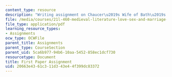 ```yaml
---
content_type: resource
description: "Writing assignment on Chaucer\u2019s Wife of Bath\u2019s Prologue/Tale."
file: /media/courses/21l-460-medieval-literature-love-sex-and-marriage-spring-2015/20663e4361c311d343e44f399dc83372_MIT21L_460S15_Paper1.pdf
file_type: application/pdf
learning_resource_types:
- Assignments
ocw_type: OCWFile
parent_title: Assignments
parent_type: CourseSection
parent_uid: 5ca6b977-94b6-10aa-5452-858ec1dcf730
resourcetype: Document
title: First Paper Assignment
uid: 20663e43-61c3-11d3-43e4-4f399dc83372
---
```

